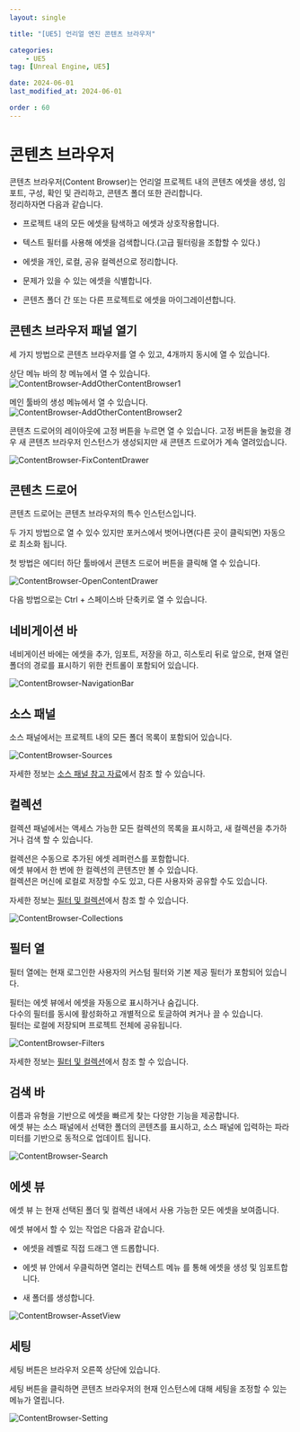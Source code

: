 ```yaml
---
layout: single

title: "[UE5] 언리얼 엔진 콘텐츠 브라우저"

categories:
    - UE5
tag: [Unreal Engine, UE5]

date: 2024-06-01
last_modified_at: 2024-06-01

order : 60
---
```


# 콘텐츠 브라우저

콘텐츠 브라우저(Content Browser)는 언리얼 프로젝트 내의 콘텐츠 에셋을 생성, 임포트, 구성, 확인 및 관리하고, 콘텐츠 폴더 또한 관리합니다.  
정리하자면 다음과 같습니다.

+ 프로젝트 내의 모든 에셋을 탐색하고 에셋과 상호작용합니다.
- 텍스트 필터를 사용해 에셋을 검색합니다.(고급 필터링을 조합할 수 있다.)
+ 에셋을 개인, 로컬, 공유 컬렉션으로 정리합니다.
- 문제가 있을 수 있는 에셋을 식별합니다.
+ 콘텐츠 폴더 간 또는 다른 프로젝트로 에셋을 마이그레이션합니다.

## 콘텐츠 브라우저 패널 열기

세 가지 방법으로 콘텐츠 브라우저를 열 수 있고, 4개까지 동시에 열 수 있습니다.

상단 메뉴 바의 창 메뉴에서 열 수 있습니다.
![ContentBrowser-AddOtherContentBrowser1]({{site.url}}/images/ue5/ue5/2024-06-01-ContentBrowser/ContentBrowser-AddOtherContentBrowser1.PNG)

메인 툴바의 생성 메뉴에서 열 수 있습니다.
![ContentBrowser-AddOtherContentBrowser2]({{site.url}}/images/ue5/ue5/2024-06-01-ContentBrowser/ContentBrowser-AddOtherContentBrowser2.PNG)

콘텐츠 드로어의 레이아웃에 고정 버튼을 누르면 열 수 있습니다.
고정 버튼을 눌렀을 경우 새 콘텐츠 브라우저 인스턴스가 생성되지만 새 콘텐츠 드로어가 계속 열려있습니다.

![ContentBrowser-FixContentDrawer]({{site.url}}/images/ue5/ue5/2024-06-01-ContentBrowser/ContentBrowser-FixContentDrawer.PNG)

## 콘텐츠 드로어

콘텐츠 드로어는 콘텐츠 브라우저의 특수 인스턴스입니다.

두 가지 방법으로 열 수 있수 있지만 포커스에서 벗어나면(다른 곳이 클릭되면) 자동으로 최소화 됩니다.  

첫 방법은 에디터 하단 툴바에서 콘텐츠 드로어 버튼을 클릭해 열 수 있습니다.

![ContentBrowser-OpenContentDrawer]({{site.url}}/images/ue5/ue5/2024-06-01-ContentBrowser/ContentBrowser-OpenContentDrawer.PNG)

다음 방법으로는 Ctrl + 스페이스바 단축키로 열 수 있습니다.

## 네비게이션 바

네비게이션 바에는 에셋을 추가, 임포트, 저장을 하고, 히스토리 뒤로 앞으로, 현재 열린 폴더의 경로를 표시하기 위한 컨트롤이 포함되어 있습니다.

![ContentBrowser-NavigationBar]({{site.url}}/images/ue5/ue5/2024-06-01-ContentBrowser/ContentBrowser-NavigationBar.PNG)

## 소스 패널

소스 패널에서는 프로젝트 내의 모든 폴더 목록이 포함되어 있습니다.

![ContentBrowser-Sources]({{site.url}}/images/ue5/ue5/2024-06-01-ContentBrowser/ContentBrowser-Sources.PNG)

자세한 정보는 [소스 패널 참고 자료](https://dev.epicgames.com/documentation/ko-kr/unreal-engine/sources-panel-reference-in-unreal-engine)에서 참조 할 수 있습니다.

## 컬렉션

컬렉션 패널에서는 액세스 가능한 모든 컬렉션의 목록을 표시하고, 새 컬렉션을 추가하거나 검색 할 수 있습니다.

컬렉션은 수동으로 추가된 에셋 레퍼런스를 포함합니다.  
에셋 뷰에서 한 번에 한 컬렉션의 콘텐츠만 볼 수 있습니다.  
컬렉션은 머신에 로컬로 저장할 수도 있고, 다른 사용자와 공유할 수도 있습니다.

자세한 정보는 [필터 및 컬렉션](https://dev.epicgames.com/documentation/ko-kr/unreal-engine/filters-and-collections-in-unreal-engine)에서 참조 할 수 있습니다.

![ContentBrowser-Collections]({{site.url}}/images/ue5/ue5/2024-06-01-ContentBrowser/ContentBrowser-Collections.PNG)

## 필터 열

필터 열에는 현재 로그인한 사용자의 커스텀 필터와 기본 제공 필터가 포함되어 있습니다.  

필터는 에셋 뷰에서 에셋을 자동으로 표시하거나 숨깁니다.  
다수의 필터를 동시에 활성화하고 개별적으로 토글하여 켜거나 끌 수 있습니다.  
필터는 로컬에 저장되며 프로젝트 전체에 공유됩니다.

![ContentBrowser-Filters]({{site.url}}/images/ue5/ue5/2024-06-01-ContentBrowser/ContentBrowser-Filters.PNG)

자세한 정보는 [필터 및 컬렉션](https://dev.epicgames.com/documentation/ko-kr/unreal-engine/filters-and-collections-in-unreal-engine)에서 참조 할 수 있습니다.

## 검색 바

이름과 유형을 기반으로 에셋을 빠르게 찾는 다양한 기능을 제공합니다.  
에셋 뷰는 소스 패널에서 선택한 폴더의 콘텐츠를 표시하고, 소스 패널에 입력하는 파라미터를 기반으로 동적으로 업데이트 됩니다.

![ContentBrowser-Search]({{site.url}}/images/ue5/ue5/2024-06-01-ContentBrowser/ContentBrowser-Search.PNG)

## 에셋 뷰

에셋 뷰 는 현재 선택된 폴더 및 컬렉션 내에서 사용 가능한 모든 에셋을 보여줍니다.

에셋 뷰에서 할 수 있는 작업은 다음과 같습니다.

+ 에셋을 레벨로 직접 드래그 앤 드롭합니다.
- 에셋 뷰 안에서 우클릭하면 열리는 컨텍스트 메뉴 를 통해 에셋을 생성 및 임포트합니다.
+ 새 폴더를 생성합니다.

![ContentBrowser-AssetView]({{site.url}}/images/ue5/ue5/2024-06-01-ContentBrowser/ContentBrowser-AssetView.PNG)

## 세팅

세팅 버튼은 브라우저 오른쪽 상단에 있습니다.

세팅 버튼을 클릭하면 콘텐츠 브라우저의 현재 인스턴스에 대해 세팅을 조정할 수 있는 메뉴가 열립니다.

![ContentBrowser-Setting]({{site.url}}/images/ue5/ue5/2024-06-01-ContentBrowser/ContentBrowser-Setting.PNG)